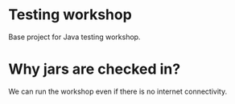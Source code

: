 # Testing workshop

Base project for Java testing workshop.

# Why jars are checked in?

We can run the workshop even if there is no internet connectivity.